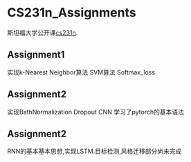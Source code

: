 # CS231n_Assignments
斯坦福大学公开课[cs231n](https://www.bilibili.com/video/BV1nJ411z7fe?from=search&seid=3617165519773000266).
## Assignment1 
实现k-Nearest Neighbor算法 SVM算法 Softmax_loss
## Assignment2
实现BathNormalization Dropout CNN 学习了pytorch的基本语法
## Assignment2
RNN的基本基本思想,实现LSTM.目标检测,风格迁移部分尚未完成


